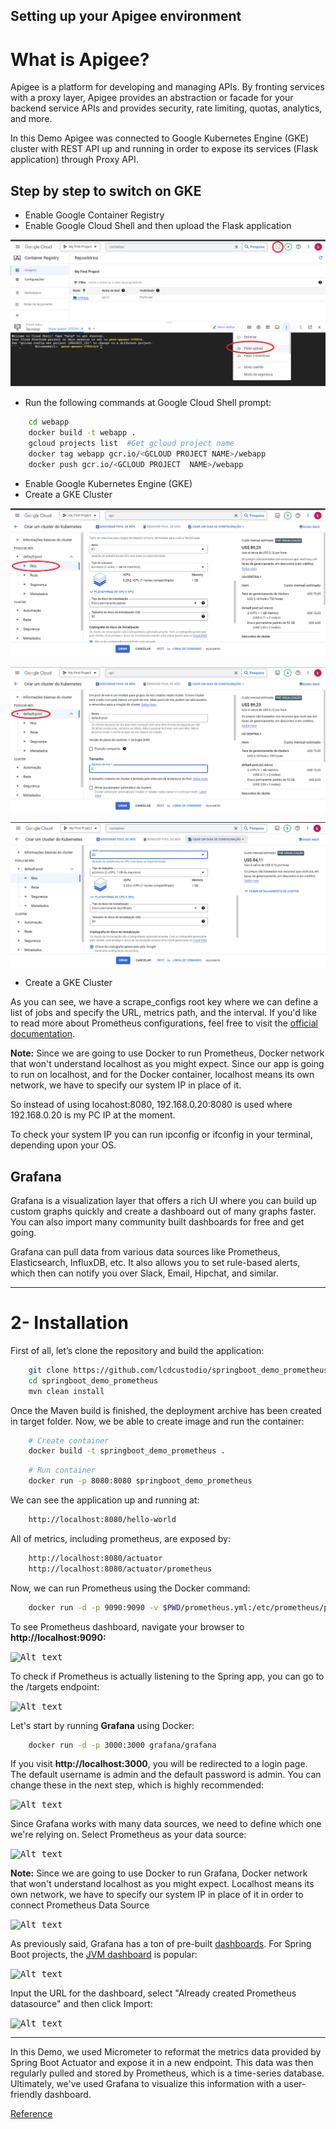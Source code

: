 Setting up your Apigee environment
--------------

What is Apigee?
===========================
Apigee is a platform for developing and managing APIs. By fronting services with a proxy layer, Apigee provides an abstraction or facade for your backend service APIs and provides security, rate limiting, quotas, analytics, and more.

In this Demo Apigee was connected to Google Kubernetes Engine (GKE) cluster with REST API up and running in order to expose its services (Flask application) through Proxy API.

## Step by step to switch on GKE

* Enable Google Container Registry
* Enable Google Cloud Shell and then upload the Flask application


<kbd>![Alt text](/pictures/01.png "Flask application")</kbd>

* Run the following commands at Google Cloud Shell prompt:

```sh
    cd webapp
    docker build -t webapp .
    gcloud projects list  #Get gcloud project name
    docker tag webapp gcr.io/<GCLOUD PROJECT NAME>/webapp     
    docker push gcr.io/<GCLOUD PROJECT  NAME>/webapp
```

* Enable Google Kubernetes Engine (GKE)
* Create a GKE Cluster 

<kbd>![Alt text](/pictures/02.png "Flask application")</kbd> 

<kbd>![Alt text](/pictures/03.png "Flask application")</kbd> 

<kbd>![Alt text](/pictures/04.png "Flask application")</kbd> 

* Create a GKE Cluster 

As you can see, we have a scrape_configs root key where we can define a list of jobs and specify the URL, metrics path, and the interval. If you'd like to read more about Prometheus configurations, feel free to visit the [official documentation](https://prometheus.io/docs/prometheus/latest/configuration/configuration/).

**Note:** Since we are going to use Docker to run Prometheus, Docker network that won't understand localhost as you might expect. Since our app is going to run on localhost, and for the Docker container, localhost means its own network, we have to specify our system IP in place of it.

So instead of using locahost:8080, 192.168.0.20:8080 is used where 192.168.0.20 is my PC IP at the moment.

To check your system IP you can run ipconfig or ifconfig in your terminal, depending upon your OS.

## Grafana

Grafana is a visualization layer that offers a rich UI where you can build up custom graphs quickly and create a dashboard out of many graphs faster. You can also import many community built dashboards for free and get going.

Grafana can pull data from various data sources like Prometheus, Elasticsearch, InfluxDB, etc. It also allows you to set rule-based alerts, which then can notify you over Slack, Email, Hipchat, and similar.


------------

2- Installation
===========================

First of all, let’s clone the repository and build the application:

```sh
    git clone https://github.com/lcdcustodio/springboot_demo_prometheus.git
    cd springboot_demo_prometheus
    mvn clean install
```    

Once the Maven build is finished, the deployment archive has been created in target folder. Now, we be able to create image and run the container:  

```sh
    # Create container
    docker build -t springboot_demo_prometheus .
```

```sh    
    # Run container
    docker run -p 8080:8080 springboot_demo_prometheus
```    

We can see the application up and running at:

```sh
    http://localhost:8080/hello-world
```    

All of metrics, including prometheus, are exposed by:

```sh
    http://localhost:8080/actuator
    http://localhost:8080/actuator/prometheus
```    

Now, we can run Prometheus using the Docker command:


```sh
    docker run -d -p 9090:9090 -v $PWD/prometheus.yml:/etc/prometheus/prometheus.yml prom/prometheus
```    


To see Prometheus dashboard, navigate your browser to **http://localhost:9090:**

<kbd>![Alt text](/pictures/prometheus.png "Welcome Prometheus")</kbd>

To check if Prometheus is actually listening to the Spring app, you can go to the /targets endpoint:

<kbd>![Alt text](/pictures/prometheus_target.png "Prometheus Target")</kbd>


Let's start  by running **Grafana** using Docker:


```sh
    docker run -d -p 3000:3000 grafana/grafana
```    

If you visit **http://localhost:3000**, you will be redirected to a login page. The default username is admin and the default password is admin. You can change these in the next step, which is highly recommended:

<kbd>![Alt text](/pictures/grafana.png "Grafana")</kbd>

Since Grafana works with many data sources, we need to define which one we're relying on. Select Prometheus as your data source:

<kbd>![Alt text](/pictures/grafana_ds_1.png "Grafana DataSource")</kbd>

**Note:** Since we are going to use Docker to run Grafana, Docker network that won't understand localhost as you might expect. Localhost means its own network, we have to specify our system IP in place of it in order to connect Prometheus Data Source

<kbd>![Alt text](/pictures/grafana_ds_2.png "Grafana Prometheus Ready")</kbd>

As previously said, Grafana has a ton of pre-built [dashboards](https://grafana.com/grafana/dashboards/). For Spring Boot projects, the [JVM dashboard](https://grafana.com/grafana/dashboards/4701-jvm-micrometer/) is popular:

<kbd>![Alt text](/pictures/grafana_import.png "Grafana Import")</kbd>

Input the URL for the dashboard, select "Already created Prometheus datasource" and then click Import:

<kbd>![Alt text](/pictures/grafana_outcome.png "Grafana Outcomes")</kbd>

---------

In this Demo, we used Micrometer to reformat the metrics data provided by Spring Boot Actuator and expose it in a new endpoint. This data was then regularly pulled and stored by Prometheus, which is a time-series database. Ultimately, we've used Grafana to visualize this information with a user-friendly dashboard.


[Reference](https://stackabuse.com/monitoring-spring-boot-apps-with-micrometer-prometheus-and-grafana/)
